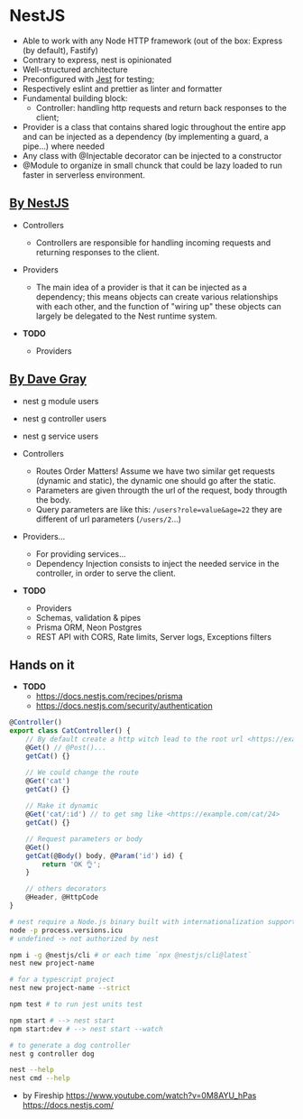 # NestJS

- Able to work with any Node HTTP framework (out of the box: Express (by default), Fastify)
- Contrary to express, nest is opinionated
- Well-structured architecture
- Preconfigured with [Jest](https://jestjs.io/fr/) for testing;
- Respectively eslint and prettier as linter and formatter
- Fundamental building block:
  - Controller: handling http requests and return back responses to the client;
- Provider is a class that contains shared logic throughout the entire app and can be injected as a dependency (by implementing a guard, a pipe...) where needed
- Any class with @Injectable decorator can be injected to a constructor
- @Module to organize in small chunck that could be lazy loaded to run faster in serverless environment.

## [By NestJS](https://docs.nestjs.com/)

- Controllers
  - Controllers are responsible for handling incoming requests and returning responses to the client.
- Providers
  - The main idea of a provider is that it can be injected as a dependency; this means objects can create various relationships with each other, and the function of "wiring up" these objects can largely be delegated to the Nest runtime system.

- **TODO**
  - Providers

## [By Dave Gray](https://www.youtube.com/watch?v=juNVinepwKA&list=PL0Zuz27SZ-6MexSAh5x1R3rU6Mg2zYBVr&index=2)

- nest g module users
- nest g controller users
- nest g service users
- Controllers
  - Routes Order Matters!
    Assume we have two similar get requests (dynamic and static), the dynamic one should go after the static.
  - Parameters are given througth the url of the request, body througth the body.
  - Query parameters are like this:  `/users?role=value&age=22` they are different of url parameters (`/users/2`...)
- Providers...
  - For providing services...
  - Dependency Injection consists to inject the needed service in the controller, in order to serve the client.

- **TODO**
  - Providers
  - Schemas, validation & pipes
  - Prisma ORM, Neon Postgres
  - REST API with CORS, Rate limits, Server logs, Exceptions filters

## Hands on it

- **TODO**
  - <https://docs.nestjs.com/recipes/prisma>
  - <https://docs.nestjs.com/security/authentication>

```js
@Controller()
export class CatController() {
    // By default create a http witch lead to the root url <https://example.com>
    @Get() // @Post()...
    getCat() {}

    // We could change the route
    @Get('cat')
    getCat() {}
    
    // Make it dynamic
    @Get('cat/:id') // to get smg like <https://example.com/cat/24>
    getCat() {}

    // Request parameters or body
    @Get()
    getCat(@Body() body, @Param('id') id) {
        return 'OK 👌';
    }

    // others decorators
    @Header, @HttpCode
}
```

```bash
# nest require a Node.js binary built with internationalization support
node -p process.versions.icu
# undefined -> not authorized by nest

npm i -g @nestjs/cli # or each time `npx @nestjs/cli@latest`
nest new project-name

# for a typescript project
nest new project-name --strict 

npm test # to run jest units test

npm start # --> nest start
npm start:dev # --> nest start --watch

# to generate a dog controller
nest g controller dog

nest --help
nest cmd --help
```

- by Fireship <https://www.youtube.com/watch?v=0M8AYU_hPas>
<https://docs.nestjs.com/>
